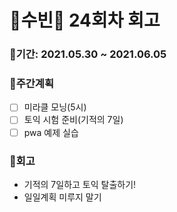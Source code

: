 # 🌼수빈🌼 24회차 회고

### 🥕기간: 2021.05.30 ~ 2021.06.05

### 🍆주간계획

- [ ] 미라클 모닝(5시)
- [ ] 토익 시험 준비(기적의 7일) 
- [ ] pwa 예제 실습

### 🥦회고

- 기적의 7일하고 토익 탈출하기!
- 일일계획 미루지 말기

